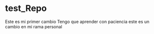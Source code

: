 # test_Repo
Este es mi primer cambio 
Tengo que aprender con paciencia 
este es un cambio en mi rama personal 